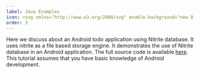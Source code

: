 ```yaml
---
label: Java Examples
icon: <svg xmlns="http://www.w3.org/2000/svg" enable-background="new 0 0 24 24" viewBox="0 0 24 24" id="java"><path d="M4.44,22.324c9.472,1.553,17.265-0.7,14.808-1.82c0,0,0.671,0.559-0.738,0.991c-2.681,0.822-11.16,1.069-13.514,0.033c-0.846-0.373,0.742-0.89,1.24-0.998c0.521-0.114,0.819-0.093,0.819-0.093C6.111,19.766,0.966,21.754,4.44,22.324z"></path><path d="M20.75 21.726c0 0-.299.775-3.532 1.391-3.646.694-8.146.613-10.813.168 0-.001.547.457 3.355.639C14.033 24.201 20.595 23.771 20.75 21.726zM15.195 16.549c-2.746.535-4.332.517-6.341.308-1.552-.163-.536-.924-.536-.924-4.019 1.348 2.237 2.879 7.852 1.218C15.574 16.938 15.195 16.549 15.195 16.549zM17.058 17.584c-.02.056-.089.117-.089.118 5.946-1.581 3.76-5.573.917-4.562-.25.09-.381.297-.381.297s.158-.064.509-.138C19.452 12.995 21.51 15.244 17.058 17.584zM9.243 7.627c-1.106 1.681.544 3.486 2.792 5.539-.877-2.004-3.851-3.759.001-6.836C16.84 2.494 14.374 0 14.374 0 15.37 3.962 10.868 5.158 9.243 7.627z"></path><path d="M17.347 4.902c0-.001-8.123 2.051-4.243 6.573 1.145 1.333-.301 2.533-.301 2.533s2.906-1.518 1.571-3.418C13.127 8.818 12.171 7.938 17.347 4.902zM8.887 18.56c-3.648 1.031 2.219 3.162 6.865 1.149-.76-.3-1.306-.646-1.306-.646-2.071.398-3.032.429-4.913.211C7.98 19.094 8.887 18.56 8.887 18.56z"></path><path d="M15.992,14.67c0.456-0.315,1.086-0.587,1.086-0.587s-1.792,0.325-3.577,0.477c-2.184,0.185-4.529,0.221-5.705,0.062C5.01,14.246,9.323,13.21,9.323,13.21s-1.675-0.114-3.733,0.892C3.153,15.293,11.614,15.835,15.992,14.67z"></path></svg>
order: 3
---
```


Here we discuss about an Android todo application using Nitrite database. It uses nitrite as a file based storage engine. It demonstrates the use of Nitrite database in an Android application. The full source code is available [here](https://github.com/nitrite/nitrite-android-demo). This tutorial assumes that you have basic knowledge of Android development.